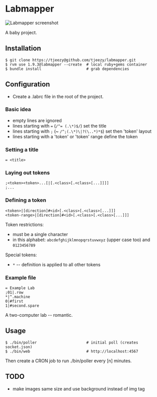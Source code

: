 Labmapper
=========

![Labmapper screenshot](https://github.com/tjeezy/labmapper/raw/master/screenshot.png "Labmapper screenshot")

A baby project.

Installation
------------

    $ git clone https://tjeezy@github.com/tjeezy/labmapper.git
    $ rvm use 1.9.3@labmapper --create  # local ruby+gems container
    $ bundle install                    # grab dependencies

Configuration
-------------

- Create a <labname>.labrc file in the root of the project.

### Basic idea

- empty lines are ignored
- lines starting with `=` (`/^= (.\*)$/`) set the title
- lines starting with `;` (~ `/^;(.\*)\|?(\..*)*$`) set then 'token' layout
- lines starting with a 'token' or 'token' range define the token

### Setting a title

    = <title>

### Laying out tokens

    ;<token><token>...[|[.<class>[.<class>[...]]]]
    ;...

### Defining a token

    <token>|[direction]#<id>[.<class>[.<class>[...]]]
    <token-range>|[direction]#<id>[.<class>[.<class>[...]]]

Token restrictions:

- must be a single character
- in this alphabet: `abcdefghijklmnopqrstuvwxyz` (upper case too) and `0123456789`

Special tokens:

- `*` -- definition is applied to all other tokens

### Example file

    = Example Lab
    ;01|.row
    *|^.machine
    0|#first
    1|#second.spare

A two-computer lab -- romantic.


Usage
-----

    $ ./bin/poller                      # initial poll (creates socket.json)
    $ ./bin/web                         # http://localhost:4567

Then create a CRON job to run ./bin/poller every [n] minutes.

TODO
----

- make images same size and use background instead of img tag
